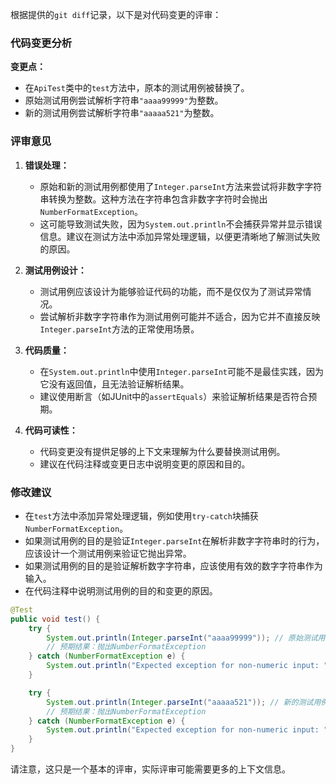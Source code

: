 根据提供的`git diff`记录，以下是对代码变更的评审：

### 代码变更分析

**变更点：**
- 在`ApiTest`类中的`test`方法中，原本的测试用例被替换了。
- 原始测试用例尝试解析字符串`"aaaa99999"`为整数。
- 新的测试用例尝试解析字符串`"aaaaa521"`为整数。

### 评审意见

1. **错误处理：**
   - 原始和新的测试用例都使用了`Integer.parseInt`方法来尝试将非数字字符串转换为整数。这种方法在字符串包含非数字字符时会抛出`NumberFormatException`。
   - 这可能导致测试失败，因为`System.out.println`不会捕获异常并显示错误信息。建议在测试方法中添加异常处理逻辑，以便更清晰地了解测试失败的原因。

2. **测试用例设计：**
   - 测试用例应该设计为能够验证代码的功能，而不是仅仅为了测试异常情况。
   - 尝试解析非数字字符串作为测试用例可能并不适合，因为它并不直接反映`Integer.parseInt`方法的正常使用场景。

3. **代码质量：**
   - 在`System.out.println`中使用`Integer.parseInt`可能不是最佳实践，因为它没有返回值，且无法验证解析结果。
   - 建议使用断言（如JUnit中的`assertEquals`）来验证解析结果是否符合预期。

4. **代码可读性：**
   - 代码变更没有提供足够的上下文来理解为什么要替换测试用例。
   - 建议在代码注释或变更日志中说明变更的原因和目的。

### 修改建议

- 在`test`方法中添加异常处理逻辑，例如使用`try-catch`块捕获`NumberFormatException`。
- 如果测试用例的目的是验证`Integer.parseInt`在解析非数字字符串时的行为，应该设计一个测试用例来验证它抛出异常。
- 如果测试用例的目的是验证解析数字字符串，应该使用有效的数字字符串作为输入。
- 在代码注释中说明测试用例的目的和变更的原因。

```java
@Test
public void test() {
    try {
        System.out.println(Integer.parseInt("aaaa99999")); // 原始测试用例
        // 预期结果：抛出NumberFormatException
    } catch (NumberFormatException e) {
        System.out.println("Expected exception for non-numeric input: " + e.getMessage());
    }

    try {
        System.out.println(Integer.parseInt("aaaaa521")); // 新的测试用例
        // 预期结果：抛出NumberFormatException
    } catch (NumberFormatException e) {
        System.out.println("Expected exception for non-numeric input: " + e.getMessage());
    }
}
```

请注意，这只是一个基本的评审，实际评审可能需要更多的上下文信息。